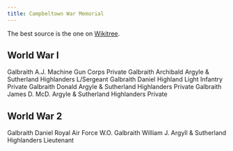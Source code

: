 ```yaml
---
title: Campbeltown War Memorial
---
```


The best source is the one on [Wikitree](https://www.wikitree.com/wiki/Space:Campbeltown_War_Memorial).

## World War I


Galbraith A.J. Machine Gun Corps Private
Galbraith Archibald Argyle & Sutherland Highlanders L/Sergeant
Galbraith Daniel Highland Light Infantry Private
Galbraith Donald Argyle & Sutherland Highlanders Private
Galbraith James D. McD. Argyle & Sutherland Highlanders Private

## World War 2

Galbraith Daniel Royal Air Force W.O.
Galbraith William J. Argyll & Sutherland Highlanders Lieutenant
